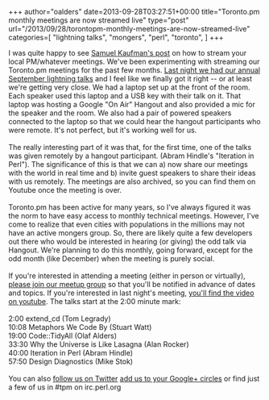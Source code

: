 +++
author="oalders"
date=2013-09-28T03:27:51+00:00
title="Toronto.pm monthly meetings are now streamed live"
type="post"
url="/2013/09/28/torontopm-monthly-meetings-are-now-streamed-live"
categories=[
  "lightning talks",
  "mongers",
  "perl",
  "toronto",
]
+++

I was quite happy to see [Samuel Kaufman\'s
post](http://blogs.perl.org/users/samuel_kaufman/2013/09/howto-youtube-live-streaming-of-a-talk.html)
on how to stream your local PM/whatever meetings. We\'ve been
experimenting with streaming our Toronto.pm meetings for the past few
months. [Last night we had our annual September lightning
talks](http://www.youtube.com/watch?v=aaIbUzWJwB8) and I feel like we
finally got it right \-- or at least we\'re getting very close. We had a
laptop set up at the front of the room. Each speaker used this laptop
and a USB key with their talk on it. That laptop was hosting a Google
\"On Air\" Hangout and also provided a mic for the speaker and the room.
We also had a pair of powered speakers connected to the laptop so that
we could hear the hangout participants who were remote. It\'s not
perfect, but it\'s working well for us.\
\
The really interesting part of it was that, for the first time, one of
the talks was given remotely by a hangout participant. (Abram Hindle\'s
\"Iteration in Perl\"). The significance of this is that we can a) now
share our meetings with the world in real time and b) invite guest
speakers to share their ideas with us remotely. The meetings are also
archived, so you can find them on Youtube once the meeting is over.\
\
Toronto.pm has been active for many years, so I\'ve always figured it
was the norm to have easy access to monthly technical meetings. However,
I\'ve come to realize that even cities with populations in the millions
may not have an active mongers group. So, there are likely quite a few
developers out there who would be interested in hearing (or giving) the
odd talk via Hangout. We\'re planning to do this monthly, going forward,
except for the odd month (like December) when the meeting is purely
social.\
\
If you\'re interested in attending a meeting (either in person or
virtually), [please join our meetup
group](http://www.meetup.com/Toronto-Perl-Mongers/) so that you\'ll be
notified in advance of dates and topics. If you\'re interested in last
night\'s meeting, [you\'ll find the video on
youtube](http://www.youtube.com/watch?v=aaIbUzWJwB8). The talks start at
the 2:00 minute mark:\
\
2:00 extend_cd (Tom Legrady)\
10:08 Metaphors We Code By (Stuart Watt)\
19:00 Code::TidyAll (Olaf Alders)\
33:30 Why the Universe is Like Lasagna (Alan Rocker)\
40:00 Iteration in Perl (Abram Hindle)\
57:50 Design Diagnostics (Mike Stok)\
\
You can also [follow us on Twitter](https://twitter.com/toperlmongers)
[add us to your Google+
circles](https://plus.google.com/109254968433340573766/posts) or find
just a few of us in #tpm on irc.perl.org
